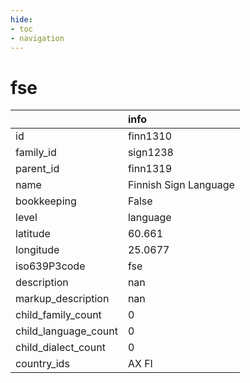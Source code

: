 ```yaml
---
hide:
- toc
- navigation
---
```

# fse
|                      | info                  |
|:---------------------|:----------------------|
| id                   | finn1310              |
| family_id            | sign1238              |
| parent_id            | finn1319              |
| name                 | Finnish Sign Language |
| bookkeeping          | False                 |
| level                | language              |
| latitude             | 60.661                |
| longitude            | 25.0677               |
| iso639P3code         | fse                   |
| description          | nan                   |
| markup_description   | nan                   |
| child_family_count   | 0                     |
| child_language_count | 0                     |
| child_dialect_count  | 0                     |
| country_ids          | AX FI                 |